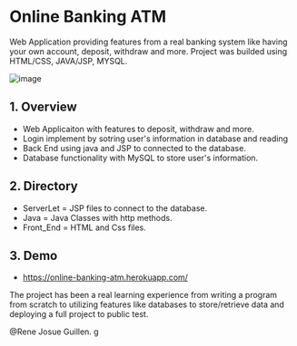 # Online Banking ATM

Web Application providing features from a real banking system like having your own account, deposit, withdraw and more.
Project was builded using HTML/CSS, JAVA/JSP, MYSQL.

![image](https://user-images.githubusercontent.com/62676755/114428185-7e7ade00-9b81-11eb-8e51-2f5f7771991a.png)

## 1. Overview
* Web Applicaiton with features to deposit, withdraw and more.
* Login implement by sotring user's information in database and reading
* Back End using java and JSP to connected to the database.
* Database functionality with MySQL to store user's information.

## 2. Directory
* ServerLet = JSP files to connect to the database.
* Java = Java Classes with http methods.
* Front_End = HTML and Css files.

## 3. Demo
* https://online-banking-atm.herokuapp.com/

The project has been a real learning experience from writing a program from scratch to utilizing features like databases
to store/retrieve data and deploying a full project to public test.

@Rene Josue Guillen.
g
